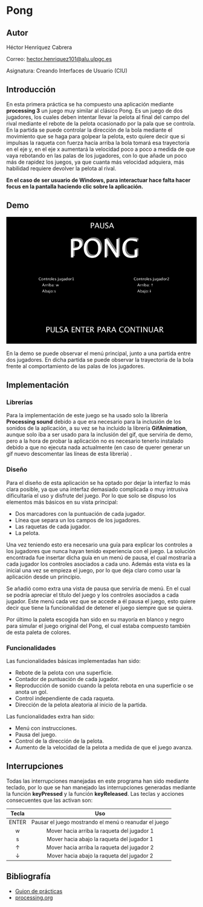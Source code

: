 # Pong

## Autor

Héctor Henríquez Cabrera

Correo: <hector.henriquez101@alu.ulpgc.es>

Asignatura: Creando Interfaces de Usuario (CIU)

## Introducción

En esta primera práctica se ha compuesto una aplicación mediante **processing 3** un juego muy similar al clásico Pong. Es un juego de dos jugadores, los cuales deben intentar llevar la pelota al final del campo del rival mediante el rebote de la pelota ocasionado por la pala que se controla. En la partida se puede controlar la dirección de la bola mediante el movimiento que se haga para golpear la pelota, esto quiere decir que si impulsas la raqueta con fuerza hacía arriba la bola tomará esa trayectoria en el eje y, en el eje x aumentará la velocidad poco a poco a medida de que vaya rebotando en las palas de los jugadores, con lo que añade un poco más de rapidez los juegos, ya que cuanta más velocidad adquiera, más habilidad requiere devolver la pelota al rival.

**En el caso de ser usuario de Windows, para interactuar hace falta hacer focus en la pantalla haciendo clic sobre la aplicación.**

## Demo

![](demo.gif)

En la demo se puede observar el menú principal, junto a una partida entre dos jugadores. En dicha partida se puede observar la trayectoria de la bola frente al comportamiento de las palas de los jugadores.

## Implementación

### Librerías

Para la implementación de este juego se ha usado solo la librería **Processing sound** debido a que era necesario para la inclusión de los sonidos de la aplicación, a su vez se ha incluido la librería **GifAnimation**,  aunque solo iba a ser usado para la inclusión del gif, que serviría de demo, pero a la hora de probar la aplicación no es necesario tenerlo instalado debido a que no ejecuta nada actualmente (en caso de querer generar un gif nuevo descomentar las líneas de esta librería) .

### Diseño

Para el diseño de esta aplicación se ha optado por dejar la interfaz lo más clara posible, ya que una interfaz demasiado complicada o muy intrusiva dificultaría el uso y disfrute del juego. Por lo que solo se dispuso los elementos más básicos en su vista principal:

* Dos marcadores con la puntuación de cada jugador.
* Línea que separa un los campos de los jugadores.
* Las raquetas de cada jugador.
* La pelota.

Una vez teniendo esto era necesario una guía para explicar los controles a los jugadores que nunca hayan tenido experiencia con el juego. La solución encontrada fue insertar dicha guía en un menú de pausa, el cual mostraría a cada jugador los controles asociados a cada uno. Además esta vista es la inicial una vez se empieza el juego, por lo que deja claro como usar la aplicación desde un principio.

Se añadió como extra una vista de pausa que serviría de menú. En el cual se podría apreciar el título del juego y los controles asociados a cada jugador. Este menú cada vez que se accede a él pausa el juego, esto quiere decir que tiene la funcionalidad de detener el juego siempre que se quiera.

Por último la paleta escogida han sido en su mayoría en blanco y negro para simular el juego original del Pong, el cual estaba compuesto también de esta paleta de colores.

### Funcionalidades

Las funcionalidades básicas implementadas han sido: 

* Rebote de la pelota con una superficie.
* Contador de puntuación de cada jugador.
* Reproducción de sonido cuando la pelota rebota en una superficie o se anota un gol.
* Control independiente de cada raqueta.
* Dirección de la pelota aleatoria al inicio de la partida.

Las funcionalidades extra han sido:

* Menú con instrucciones.
* Pausa del juego.
* Control de la dirección de la pelota.
* Aumento de la velocidad de la pelota a medida de que el juego avanza.

## Interrupciones

Todas las interrupciones manejadas en este programa han sido mediante teclado, por lo que se han manejado las interrupciones generadas mediante la función **keyPressed** y la función **keyReleased**. Las teclas y acciones consecuentes que las activan son:

| Tecla |                          Uso                          |
| :---: | :---------------------------------------------------: |
| ENTER | Pausar el juego mostrando el menú o reanudar el juego |
|   w   |      Mover hacia arriba la raqueta del jugador 1      |
|   s   |      Mover hacia abajo la raqueta del jugador 1       |
|   ↑   |      Mover hacia arriba la raqueta del jugador 2      |
|   ↓   |      Mover hacia abajo la raqueta del jugador 2       |

## Bibliografía

- [Guion de prácticas](https://cv-aep.ulpgc.es/cv/ulpgctp20/pluginfile.php/126724/mod_resource/content/22/CIU_Pr_cticas.pdf)
- [processing.org](https://processing.org/)